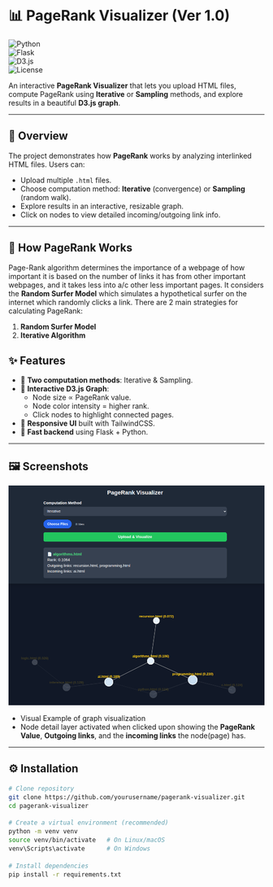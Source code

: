 # 📊 PageRank Visualizer (Ver 1.0)

![Python](https://img.shields.io/badge/python-3.9%2B-blue)  
![Flask](https://img.shields.io/badge/flask-2.x-lightgrey)  
![D3.js](https://img.shields.io/badge/D3.js-7-orange)  
![License](https://img.shields.io/badge/license-MIT-green)

An interactive **PageRank Visualizer** that lets you upload HTML files, compute PageRank using **Iterative** or **Sampling** methods, and explore results in a beautiful **D3.js graph**.  

---

## 🚀 Overview
The project demonstrates how **PageRank** works by analyzing interlinked HTML files. Users can:  
- Upload multiple `.html` files.  
- Choose computation method: **Iterative** (convergence) or **Sampling** (random walk).  
- Explore results in an interactive, resizable graph.  
- Click on nodes to view detailed incoming/outgoing link info.  

---
## 🧠 How PageRank Works
Page-Rank algorithm determines the importance of a webpage of how important it is based on the number of links it has from other important webpages, and it takes less into a/c other less important pages.
It considers the **Random Surfer Model** which simulates a hypothetical surfer on the internet which randomly clicks a link.
There are 2 main strategies for calculating PageRank:

1. **Random Surfer Model**
2.  **Iterative Algorithm**


## ✨ Features
- 🔹 **Two computation methods**: Iterative & Sampling.  
- 🔹 **Interactive D3.js Graph**:  
  - Node size ∝ PageRank value.  
  - Node color intensity = higher rank.  
  - Click nodes to highlight connected pages.  
- 🔹 **Responsive UI** built with TailwindCSS.  
- 🔹 **Fast backend** using Flask + Python.  

---



## 🖼️ Screenshots

![Screenshot](assets/image.png)  
- Visual Example of graph visualization  
- Node detail layer activated when clicked upon showing the **PageRank Value**, **Outgoing links**, and the **incoming links** the node(page) has. 
---

## ⚙️ Installation

```bash
# Clone repository
git clone https://github.com/yourusername/pagerank-visualizer.git
cd pagerank-visualizer

# Create a virtual environment (recommended)
python -m venv venv
source venv/bin/activate   # On Linux/macOS
venv\Scripts\activate      # On Windows

# Install dependencies
pip install -r requirements.txt
